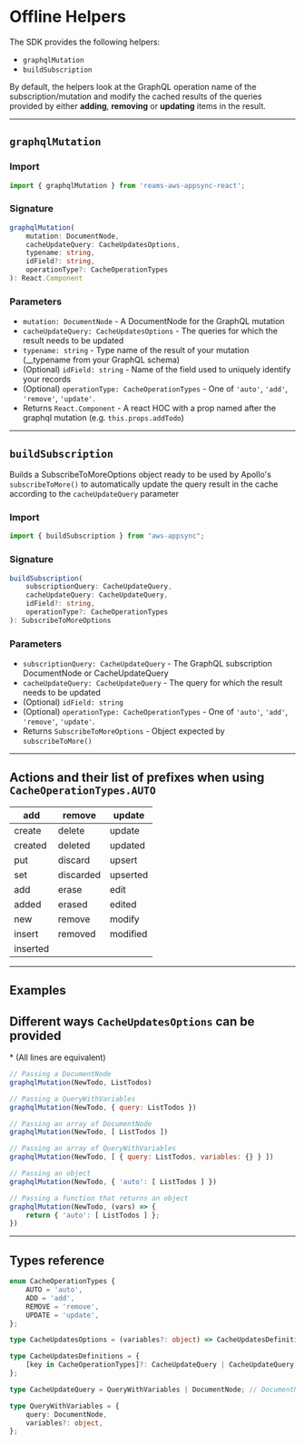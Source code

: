 # Offline Helpers

The SDK provides the following helpers:
- `graphqlMutation`
- `buildSubscription`

By default, the helpers look at the GraphQL operation name of the subscription/mutation and modify the cached results of the queries provided by either **adding**, **removing** or **updating** items in the result.

---

## `graphqlMutation`
### Import
```javascript
import { graphqlMutation } from 'reams-aws-appsync-react';
```

### Signature
```typescript
graphqlMutation(
    mutation: DocumentNode,
    cacheUpdateQuery: CacheUpdatesOptions,
    typename: string,
    idField?: string,
    operationType?: CacheOperationTypes
): React.Component
```

### Parameters
- `mutation: DocumentNode` - A DocumentNode for the GraphQL mutation
- `cacheUpdateQuery: CacheUpdatesOptions` - The queries for which the result needs to be updated
- `typename: string` - Type name of the result of your mutation (__typename from your GraphQL schema)
- (Optional) `idField: string` - Name of the field used to uniquely identify your records
- (Optional) `operationType: CacheOperationTypes` - One of `'auto'`, `'add'`, `'remove'`, `'update'`.
- Returns `React.Component` - A react HOC with a prop named after the graphql mutation (e.g. `this.props.addTodo`) 

---

## `buildSubscription`

Builds a SubscribeToMoreOptions object ready to be used by Apollo's `subscribeToMore()` to automatically update the query result in the cache according to the `cacheUpdateQuery` parameter

### Import
```javascript
import { buildSubscription } from "aws-appsync";
```

### Signature
```typescript
buildSubscription(
    subscriptionQuery: CacheUpdateQuery,
    cacheUpdateQuery: CacheUpdateQuery,
    idField?: string,
    operationType?: CacheOperationTypes
): SubscribeToMoreOptions
```

### Parameters
- `subscriptionQuery: CacheUpdateQuery` - The GraphQL subscription DocumentNode or CacheUpdateQuery
- `cacheUpdateQuery: CacheUpdateQuery` - The query for which the result needs to be updated
- (Optional) `idField: string`
- (Optional) `operationType: CacheOperationTypes` - One of `'auto'`, `'add'`, `'remove'`, `'update'`.
- Returns `SubscribeToMoreOptions` - Object expected by `subscribeToMore()`

---

## Actions and their list of prefixes when using `CacheOperationTypes.AUTO`
| add | remove | update |
| ---- | ---- | ---- |
|create | delete |  update
|created | deleted |  updated
|put | discard |  upsert
|set | discarded |  upserted
|add | erase |  edit
|added | erased |  edited
|new | remove |  modify
|insert | removed |  modified
|inserted |  |

---

## Examples

## Different ways `CacheUpdatesOptions` can be provided
\* (All lines are equivalent)

```javascript
// Passing a DocumentNode
graphqlMutation(NewTodo, ListTodos)

// Passing a QueryWithVariables
graphqlMutation(NewTodo, { query: ListTodos })

// Passing an array of DocumentNode
graphqlMutation(NewTodo, [ ListTodos ])

// Passing an array of QueryWithVariables
graphqlMutation(NewTodo, [ { query: ListTodos, variables: {} } ])

// Passing an object
graphqlMutation(NewTodo, { 'auto': [ ListTodos ] })

// Passing a function that returns an object
graphqlMutation(NewTodo, (vars) => {
    return { 'auto': [ ListTodos ] };
})
```

---

## Types reference
```typescript
enum CacheOperationTypes {
    AUTO = 'auto',
    ADD = 'add',
    REMOVE = 'remove',
    UPDATE = 'update',
};

type CacheUpdatesOptions = (variables?: object) => CacheUpdatesDefinitions | CacheUpdatesDefinitions;

type CacheUpdatesDefinitions = {
    [key in CacheOperationTypes]?: CacheUpdateQuery | CacheUpdateQuery[]
};

type CacheUpdateQuery = QueryWithVariables | DocumentNode; // DocumentNode is an object return by the gql`` function

type QueryWithVariables = {
    query: DocumentNode,
    variables?: object,
};
```
